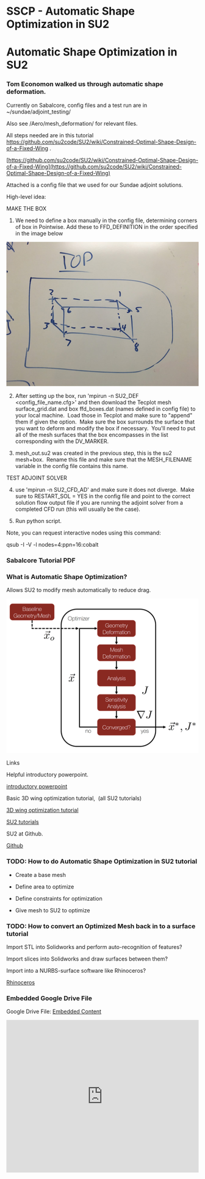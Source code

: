 # SSCP - Automatic Shape Optimization in SU2

# Automatic Shape Optimization in SU2

### Tom Economon walked us through automatic shape deformation.

[](#h.5ftwoeoeyplr)

Currently on Sabalcore, config files and a test run are in ~/sundae/adjoint_testing/

Also see /Aero/mesh_deformation/ for relevant files.

All steps needed are in this tutorial https://github.com/su2code/SU2/wiki/Constrained-Optimal-Shape-Design-of-a-Fixed-Wing .

[https://github.com/su2code/SU2/wiki/Constrained-Optimal-Shape-Design-of-a-Fixed-Wing](https://github.com/su2code/SU2/wiki/Constrained-Optimal-Shape-Design-of-a-Fixed-Wing)

Attached is a config file that we used for our Sundae adjoint solutions.

High-level idea:

MAKE THE BOX

1) We need to define a box manually in the config file, determining corners of box in Pointwise. Add these to FFD_DEFINITION in the order specified in the image below

![](../../../../assets/image_cb87c1892a.jpg)

2) After setting up the box, run 'mpirun -n <number of cores> SU2_DEF <config_file_name.cfg>' and then download the Tecplot mesh surface_grid.dat and box ffd_boxes.dat (names defined in config file) to your local machine.  Load those in Tecplot and make sure to "append" them if given the option.  Make sure the box surrounds the surface that you want to deform and modify the box if necessary.  You'll need to put all of the mesh surfaces that the box encompasses in the list corresponding with the DV_MARKER.

3) mesh_out.su2 was created in the previous step, this is the su2 mesh+box.  Rename this file and make sure that the MESH_FILENAME variable in the config file contains this name. 

TEST ADJOINT SOLVER

4) use 'mpirun -n <number of cores> SU2_CFD_AD' and make sure it does not diverge.  Make sure to RESTART_SOL = YES in the config file and point to the correct solution flow output file if you are running the adjoint solver from a completed CFD run (this will usually be the case).

5) Run python script.

Note, you can request interactive nodes using this command:

qsub -I -V -l nodes=4:ppn=16:cobalt

### Sabalcore Tutorial PDF

[](#h.sfyc2cek4sif)

### What is Automatic Shape Optimization?

[](#h.zevu3apj3nze)

Allows SU2 to modify mesh automatically to reduce drag.

![](../../../../assets/image_565244484e.png)

Links

Helpful introductory powerpoint.

[introductory powerpoint](https://github.com/su2code/Documentation/blob/master/Presentations/3rd%20Workshop/Aerodynamic_Design.pptx?raw=true)

Basic 3D wing optimization tutorial,  (all SU2 tutorials)

[ 3D wing optimization tutorial](https://github.com/su2code/SU2/wiki/Constrained-Optimal-Shape-Design-of-a-Fixed-Wing)

[SU2 tutorials](http://su2.stanford.edu/training.html)

SU2 at Github.

[Github](https://github.com/su2code)

### TODO: How to do Automatic Shape Optimization in SU2 tutorial

[](#h.j36agyyena02)

- Create a base mesh

- Define area to optimize

- Define constraints for optimization

- Give mesh to SU2 to optimize

### TODO: How to convert an Optimized Mesh back in to a surface tutorial

[](#h.3k97xpihllbx)

Import STL into Solidworks and perform auto-recognition of features?

Import slices into Solidworks and draw surfaces between them?

Import into a NURBS-surface software like Rhinoceros?

[Rhinoceros](https://www.rhino3d.com/)

[](https://drive.google.com/folderview?id=1kwDBywJgt7Vb7awd52A3f7M383K3_g4F)

### Embedded Google Drive File

Google Drive File: [Embedded Content](https://drive.google.com/embeddedfolderview?id=1kwDBywJgt7Vb7awd52A3f7M383K3_g4F#list)

<iframe width="100%" height="400" src="https://drive.google.com/embeddedfolderview?id=1kwDBywJgt7Vb7awd52A3f7M383K3_g4F#list" frameborder="0"></iframe>

